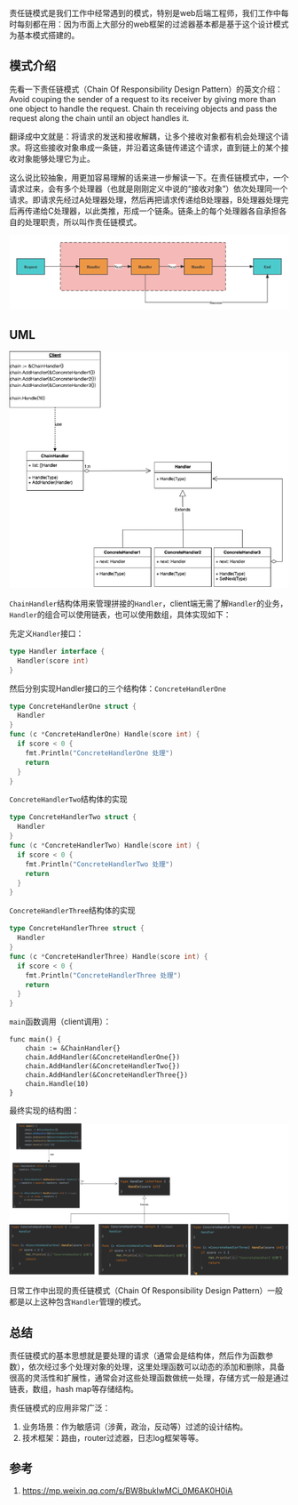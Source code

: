 责任链模式是我们工作中经常遇到的模式，特别是web后端工程师，我们工作中每时每刻都在用：因为市面上大部分的web框架的过滤器基本都是基于这个设计模式为基本模式搭建的。



## 模式介绍

先看一下责任链模式（Chain Of Responsibility Design Pattern）的英文介绍：Avoid couping the sender of a request to its receiver by giving more than one object to handle the request. Chain th receiving objects and pass the request along the chain until an object handles it.

翻译成中文就是：将请求的发送和接收解耦，让多个接收对象都有机会处理这个请求。将这些接收对象串成一条链，并沿着这条链传递这个请求，直到链上的某个接收对象能够处理它为止。

这么说比较抽象，用更加容易理解的话来进一步解读一下。在责任链模式中，一个请求过来，会有多个处理器（也就是刚刚定义中说的“接收对象”）依次处理同一个请求。即请求先经过A处理器处理，然后再把请求传递给B处理器，B处理器处理完后再传递给C处理器，以此类推，形成一个链条。链条上的每个处理器各自承担各自的处理职责，所以叫作责任链模式。

![责任链模式架构图](./images/责任链模式架构图.png)


## UML

![img.png](images/责任链模式UML.png)

`ChainHandler`结构体用来管理拼接的`Handler`，client端无需了解`Handler`的业务，`Handler`的组合可以使用链表，也可以使用数组，具体实现如下：

先定义`Handler`接口：

```go
type Handler interface {
  Handler(score int)  
}
```

然后分别实现Handler接口的三个结构体：`ConcreteHandlerOne`

```go
type ConcreteHandlerOne struct {
  Handler
}
func (c *ConcreteHandlerOne) Handle(score int) {
  if score < 0 {
    fmt.Println("ConcreteHandlerOne 处理")
    return
  }
}
```

`ConcreteHandlerTwo`结构体的实现

```go
type ConcreteHandlerTwo struct {
  Handler
}
func (c *ConcreteHandlerTwo) Handle(score int) {
  if score < 0 {
    fmt.Println("ConcreteHandlerTwo 处理")
    return
  }
}
```

`ConcreteHandlerThree`结构体的实现

```go
type ConcreteHandlerThree struct {
  Handler
}
func (c *ConcreteHandlerThree) Handle(score int) {
  if score < 0 {
    fmt.Println("ConcreteHandlerThree 处理")
    return
  }
}
```

`main`函数调用（client调用）：

```
func main() {
	chain := &ChainHandler{}
	chain.AddHandler(&ConcreteHandlerOne{})
	chain.AddHandler(&ConcreteHandlerTwo{})
	chain.AddHandler(&ConcreteHandlerThree{})
	chain.Handle(10)
}
```

最终实现的结构图：

![img.png](images/责任链模式代码UML.png)


日常工作中出现的责任链模式（Chain Of Responsibility Design Pattern）一般都是以上这种包含`Handler`管理的模式。



## 总结

责任链模式的基本思想就是要处理的请求（通常会是结构体，然后作为函数参数），依次经过多个处理对象的处理，这里处理函数可以动态的添加和删除，具备很高的灵活性和扩展性，通常会对这些处理函数做统一处理，存储方式一般是通过链表，数组，hash map等存储结构。

责任链模式的应用非常广泛：

1. 业务场景：作为敏感词（涉黄，政治，反动等）过滤的设计结构。
2. 技术框架：路由，router过滤器，日志log框架等等。



## 参考

1. https://mp.weixin.qq.com/s/BW8buklwMCi_0M6AK0H0iA



